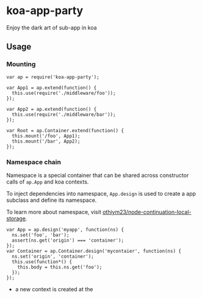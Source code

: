 # koa-app-party

Enjoy the dark art of sub-app in koa

## Usage

### Mounting

```
var ap = require('koa-app-party');

var App1 = ap.extend(function() {
  this.use(require('./middleware/foo'));
});

var App2 = ap.extend(function() {
  this.use(require('./middleware/bar'));
});

var Root = ap.Container.extend(function() {
  this.mount('/foo', App1);
  this.mount('/bar', App2);
});
```


### Namespace chain

Namespace is a special container that can be shared across constructor calls of `ap.App` and koa contexts.

To inject dependencies into namespace, `App.design` is used to create a app subclass and define its namespace.

To learn more about namespace, visit [othiym23/node-continuation-local-storage](https://github.com/othiym23/node-continuation-local-storage).

```
var App = ap.design('myapp', function(ns) {
  ns.set('foo', 'bar');
  assert(ns.get('origin') === 'container');
});
var Container = ap.Container.design('mycontaier', function(ns) {
  ns.set('origin', 'container');
  this.use(function*() {
    this.body = this.ns.get('foo');
  });
});
```

* a new context is created at the 
